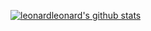 [![leonardleonard's github stats](https://github-readme-stats.vercel.app/api?username=leonardleonard)](https://github.com/anuraghazra/github-readme-stats)
